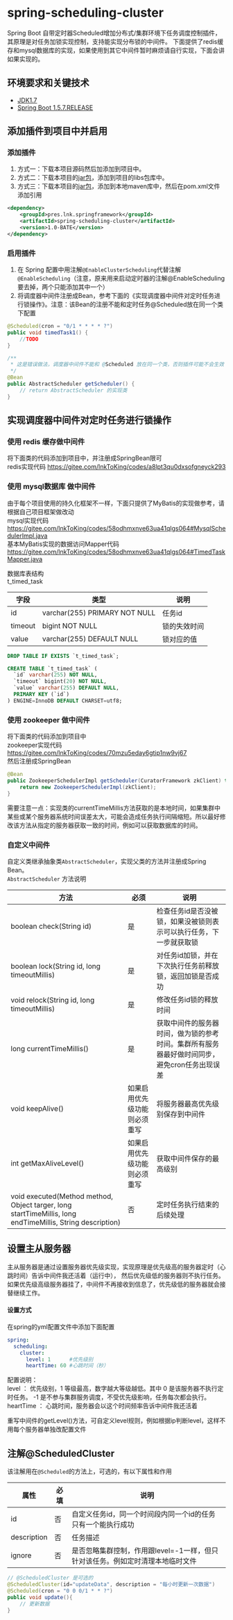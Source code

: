 # spring-scheduling-cluster
Spring Boot 自带定时器Scheduled增加分布式/集群环境下任务调度控制插件，其原理是对任务加锁实现控制，支持能实现分布锁的中间件。
下面提供了redis缓存和mysql数据库的实现，如果使用到其它中间件暂时麻烦请自行实现，下面会讲如果实现的。

## 环境要求和关键技术
- [JDK1.7](http://www.oracle.com/technetwork/java/javase/downloads/index.html)
- [Spring Boot 1.5.7.RELEASE](https://docs.spring.io/spring-boot/docs/1.5.7.RELEASE/reference/html/)

## 添加插件到项目中并启用

### 添加插件
1. 方式一：下载本项目源码然后加添加到项目中。
2. 方式二：下载本项目的[jar包](https://gitee.com/lnkToKing/spring-scheduling-cluster/attach_files)，添加到项目的libs包库中。
3. 方式三：下载本项目的[jar包](https://gitee.com/lnkToKing/spring-scheduling-cluster/attach_files)，添加到本地maven库中，然后在pom.xml文件添加引用

``` xml
<dependency>
    <groupId>pres.lnk.springframework</groupId>
    <artifactId>spring-scheduling-cluster</artifactId>
    <version>1.0-BATE</version>
</dependency>
```

### 启用插件
1. 在 Spring 配置中用注解`@EnableClusterScheduling`代替注解`@EnableScheduling`（注意，原来用来启动定时器的注解@EnableScheduling要去掉，两个只能添加其中一个）
2. 将调度器中间件注册成Bean，参考下面的《实现调度器中间件对定时任务进行锁操作》。注意：该Bean的注册不能和定时任务@Scheduled放在同一个类下配置

``` java
@Scheduled(cron = "0/1 * * * * ?")
public void timedTask1() {
    //TODO
}

/**
 * 这是错误做法，调度器中间件不能和 @Scheduled 放在同一个类，否则插件可能不会生效
 */
@Bean
public AbstractScheduler getScheduler() {
    // return AbstractScheduler 的实现类
}
```

## 实现调度器中间件对定时任务进行锁操作

### 使用 redis 缓存做中间件
将下面类的代码添加到项目中，并注册成SpringBean限可   
redis实现代码 https://gitee.com/lnkToKing/codes/a8lpt3qu0dxsofgneyck293


### 使用 mysql数据库 做中间件
由于每个项目使用的持久化框架不一样，下面只提供了MyBatis的实现做参考，请根据自己项目框架做改动   
mysql实现代码 https://gitee.com/lnkToKing/codes/58odhmxnve63ua41qlgs064#MysqlSchedulerImpl.java   
基本MyBatis实现的数据访问Mapper代码 https://gitee.com/lnkToKing/codes/58odhmxnve63ua41qlgs064#TimedTaskMapper.java   

数据库表结构   
t_timed_task

字段 | 类型 | 说明
 --- | --- | --- 
id | varchar(255) PRIMARY NOT NULL | 任务id
timeout | bigint NOT NULL | 锁的失效时间
value | varchar(255) DEFAULT NULL | 锁对应的值

``` sql
DROP TABLE IF EXISTS `t_timed_task`;

CREATE TABLE `t_timed_task` (
  `id` varchar(255) NOT NULL,
  `timeout` bigint(20) NOT NULL,
  `value` varchar(255) DEFAULT NULL,
  PRIMARY KEY (`id`)
) ENGINE=InnoDB DEFAULT CHARSET=utf8;
```


### 使用 zookeeper 做中间件
将下面类的代码添加到项目中   
zookeeper实现代码 https://gitee.com/lnkToKing/codes/70mzu5eday6gtip1nw9vj67   
然后注册成SpringBean
``` java
@Bean
public ZookeeperSchedulerImpl getScheduler(CuratorFramework zkClient) throws Exception {
    return new ZookeeperSchedulerImpl(zkClient);
}
```
需要注意一点：实现类的currentTimeMillis方法获取的是本地时间，如果集群中某些或某个服务器系统时间误差太大，可能会造成任务执行间隔缩短。所以最好修改该方法从指定的服务器获取一致的时间，例如可以获取数据库的时间。


### 自定义中间件
自定义类继承抽象类`AbstractScheduler`，实现父类的方法并注册成Spring Bean。   
`AbstractScheduler` 方法说明

 方法 | 必须 | 说明
  --- | --- | --- 
 boolean check(String id) | 是 | 检查任务id是否没被锁，如果没被锁则表示可以执行任务，下一步就获取锁 
 boolean lock(String id, long timeoutMillis) | 是 | 对任务id加锁，并在下次执行任务前释放锁，返回加锁是否成功 
 void relock(String id, long timeoutMillis) | 是 | 修改任务id锁的释放时间 
 long currentTimeMillis() | 是 |  获取中间件的服务器时间，做为锁的参考时间。集群所有服务器最好做时间同步，避免cron任务出现误差 
 void keepAlive() | 如果启用优先级功能则必须重写 | 将服务器最高优先级别保存到中间件
 int getMaxAliveLevel() | 如果启用优先级功能则必须重写 | 获取中间件保存的最高级别 
 void executed(Method method, Object targer, long startTimeMillis, long endTimeMillis, String description) | 否 | 定时任务执行结束的后续处理 


## 设置主从服务器
主从服务器是通过设置服务器优先级实现，实现原理是优先级高的服务器定时（心跳时间）告诉中间件我还活着（运行中），
然后优先级低的服务器则不执行任务。如果优先级高级服务器挂了，中间件不再接收到信息了，优先级低的服务器就会接替继续工作。

#### 设置方式
在spring的yml配置文件中添加下面配置
``` yaml
spring:
  scheduling:
    cluster:
      level: 1      #优先级别
      heartTime: 60 #心跳时间（秒）
```

配置说明：   
level ： 优先级别，1 等级最高，数字越大等级越低。其中 0 是该服务器不执行定时任务。 -1 是不参与集群服务调度，不受优先级影响，任务每次都会执行。   
heartTime ： 心跳时间，服务器会以这个时间频率告诉中间件我还活着   

重写中间件的getLevel()方法，可自定义level规则，例如根据ip判断level，这样不用每个服务器单独改配置文件

## 注解@ScheduledCluster
该注解用在`@Scheduled`的方法上，可选的，有以下属性和作用

属性 | 必填 | 说明
--- | --- | ---
id | 否 | 自定义任务id，同一个时间段内同一个id的任务只有一个能执行成功
description | 否 | 任务描述
ignore | 否 | 是否忽略集群控制，作用跟level=-1一样，但只针对该任务。例如定时清理本地临时文件

``` java
// @ScheduledCluster 是可选的
@ScheduledCluster(id="updateData", description = "每小时更新一次数据")
@Scheduled(cron = "0 0 0/1 * * ?")
public void update(){
    // 更新数据
}
```
